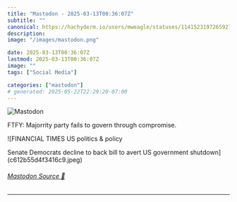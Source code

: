 ```yaml
---
title: "Mastodon - 2025-03-13T00:36:07Z"
subtitle: ""
canonical: https://hachyderm.io/users/mweagle/statuses/114152319726592796
description:
image: "/images/mastodon.png"

date: 2025-03-13T00:36:07Z
lastmod: 2025-03-13T00:36:07Z
image: ""
tags: ["Social Media"]

categories: ["mastodon"]
# generated: 2025-05-22T22:29:20-07:00
---
```

![Mastodon](/images/mastodon.png)

<p>FTFY: Majorrity party fails to govern through compromise.</p>

![FINANCIAL TIMES
US politics & policy

Senate Democrats decline to back
bill to avert US government
shutdown](c612b55d4f3416c9.jpeg)

###### [Mastodon Source 🐘](https://hachyderm.io/@mweagle/114152319726592796)

___
